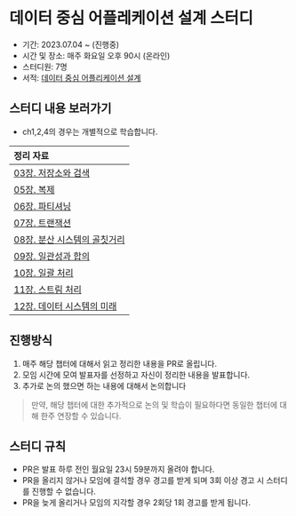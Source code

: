 # 데이터 중심 어플레케이션 설계 스터디

- 기간: 2023.07.04 ~ (진행중)
- 시간 및 장소: 매주 화요일 오후 90시 (온라인)
- 스터디원: 7명
- 서적: [데이터 중심 어플리케이션 설계](https://www.yes24.com/Product/Goods/59566585)

## 스터디 내용 보러가기

- ch1,2,4의 경우는 개별적으로 학습합니다.

| 정리 자료 
|:-----
|[03장. 저장소와 검색](https://github.com/Learning-Is-Vital-In-Development/23-11-DesignDataIntensiveApplications/tree/main/ch03)
|[05장. 복제](https://github.com/Learning-Is-Vital-In-Development/23-11-DesignDataIntensiveApplications/tree/main/ch05)
|[06장. 파티셔닝](https://github.com/Learning-Is-Vital-In-Development/23-11-DesignDataIntensiveApplications/tree/main/ch06)
|[07장. 트랜잭션](https://github.com/Learning-Is-Vital-In-Development/23-11-DesignDataIntensiveApplications/tree/main/ch07)
|[08장. 분산 시스템의 골칫거리](https://github.com/Learning-Is-Vital-In-Development/23-11-DesignDataIntensiveApplications/tree/main/ch08)
|[09장. 일관성과 합의](https://github.com/Learning-Is-Vital-In-Development/23-11-DesignDataIntensiveApplications/tree/main/ch09)
|[10장. 일괄 처리](https://github.com/Learning-Is-Vital-In-Development/23-11-DesignDataIntensiveApplications/tree/main/ch10)
|[11장. 스트림 처리](https://github.com/Learning-Is-Vital-In-Development/23-11-DesignDataIntensiveApplications/tree/main/ch11)
|[12장. 데이터 시스템의 미래](https://github.com/Learning-Is-Vital-In-Development/23-11-DesignDataIntensiveApplications/tree/main/ch12)

## 진행방식

1. 매주 해당 챕터에 대해서 읽고 정리한 내용을 PR로 올립니다.
2. 모임 시간에 모여 발표자를 선정하고 자신이 정리한 내용을 발표합니다.
3. 추가로 논의 했으면 하는 내용에 대해서 논의합니다 
> 만약, 해당 챕터에 대한 추가적으로 논의 및 학습이 필요하다면 동일한 챕터에 대해 한주 연장할 수 있습니다.

## 스터디 규칙

- PR은 발표 하루 전인 월요일 23시 59분까지 올려야 합니다.
- PR을 올리지 않거나 모임에 결석할 경우 경고를 받게 되며 3회 이상 경고 시 스터디를 진행할 수 없습니다.
- PR을 늦게 올리거나 모임의 지각할 경우 2회당 1회 경고를 받게 됩니다.
